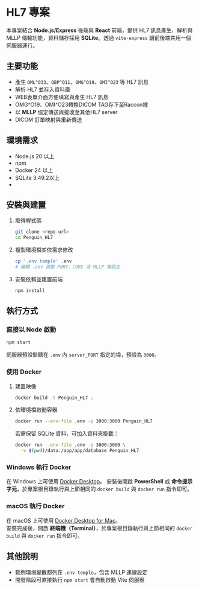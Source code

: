 # HL7 專案

本專案結合 **Node.js/Express** 後端與 **React** 前端，提供 HL7 訊息產生、解析與 MLLP 傳輸功能，資料儲存採用 **SQLite**。透過 `vite-express` 讓前後端共用一個伺服器運行。

## 主要功能
- 產生 `OML^O33`、`QBP^Q11`、`OMG^O19`、`OMI^O23` 等 HL7 訊息
- 解析 HL7 並存入資料庫
- WEB表單介面方便填寫與產生 HL7 訊息
- OMG^O19、OMI^O23轉換DICOM TAG存下至Raccon裡
- 以 **MLLP** 協定傳送與接收至其他HL7 server
- DICOM 訂單映射與重新傳送

## 環境需求
- Node.js 20 以上
- npm
- Docker 24 以上
- SQLite 3.49.2以上
- 

## 安裝與建置
1. 取得程式碼
   ```bash
   git clone <repo-url>
   cd Penguin_HL7
   ```
2. 複製環境檔並依需求修改
   ```bash
   cp '.env temple' .env
   # 編輯 .env 調整 PORT、CORS 及 MLLP 等設定
   ```
3. 安裝依賴並建置前端
   ```bash
   npm install
   ```

## 執行方式
### 直接以 Node 啟動
```bash
npm start
```
伺服器預設監聽在 `.env` 內 `server_PORT` 指定的埠，預設為 `3000`。

### 使用 Docker
1. 建置映像
   ```bash
   docker build -t Penguin_HL7 .
   ```
2. 依環境檔啟動容器
   ```bash
   docker run --env-file .env -p 3000:3000 Penguin_HL7
   ```
   若需保留 SQLite 資料，可加入資料夾掛載：
   ```bash
   docker run --env-file .env -p 3000:3000 \
     -v $(pwd)/data:/app/app/database Penguin_HL7
   ```

### Windows 執行 Docker
在 Windows 上可使用 [Docker Desktop](https://www.docker.com/products/docker-desktop/)。
安裝後開啟 **PowerShell** 或 **命令提示字元**，於專案根目錄執行與上節相同的 `docker build` 與 `docker run` 指令即可。

### macOS 執行 Docker
在 macOS 上可使用 [Docker Desktop for Mac](https://www.docker.com/products/docker-desktop/)。  
安裝完成後，開啟 **終端機（Terminal）**，於專案根目錄執行與上節相同的 `docker build` 與 `docker run` 指令即可。




## 其他說明
- 範例環境變數都列在 `.env temple`，包含 MLLP 連線設定
- 開發階段可直接執行 `npm start` 會自動啟動 Vite 伺服器

